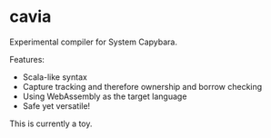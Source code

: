 # cavia

Experimental compiler for System Capybara.

Features:
- Scala-like syntax
- Capture tracking and therefore ownership and borrow checking
- Using WebAssembly as the target language
- Safe yet versatile!

This is currently a toy.
